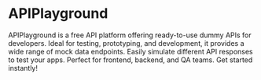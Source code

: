# APIPlayground
APIPlayground is a free API platform offering ready-to-use dummy APIs for developers. Ideal for testing, prototyping, and development, it provides a wide range of mock data endpoints. Easily simulate different API responses to test your apps. Perfect for frontend, backend, and QA teams. Get started instantly!
